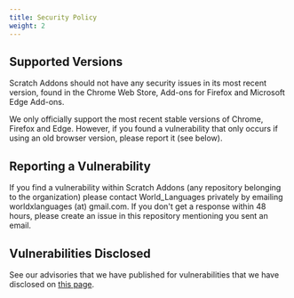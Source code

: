 ```yaml
---
title: Security Policy
weight: 2
---
```


## Supported Versions

Scratch Addons should not have any security issues in its most recent version, found in the Chrome Web Store, Add-ons for Firefox and Microsoft Edge Add-ons.

We only officially support the most recent stable versions of Chrome, Firefox and Edge. However, if you found a vulnerability that only occurs if using an old browser version, please report it (see below).

## Reporting a Vulnerability

If you find a vulnerability within Scratch Addons (any repository belonging to the organization) please contact World_Languages privately by emailing worldxlanguages (at) gmail.com. If you don't get a response within 48 hours, please create an issue in this repository mentioning you sent an email.

## Vulnerabilities Disclosed

See our advisories that we have published for vulnerabilities that we have disclosed on [this page](https://github.com/ScratchAddons/ScratchAddons/security/advisories?state=published).
